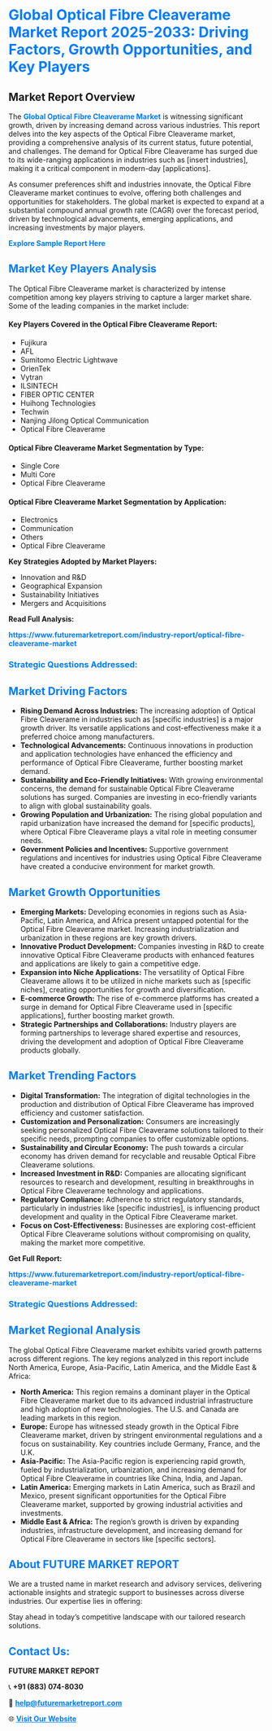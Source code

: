 <h1 style="color: #007BFF;">Global Optical Fibre Cleaverame Market Report 2025-2033: Driving Factors, Growth Opportunities, and Key Players</h1>

<section id="overview">
<h2>Market Report Overview</h2>
<p>The <a href="https://www.futuremarketreport.com/industry-report/optical-fibre-cleaverame-market" style="color: #007BFF; text-decoration: none;"><strong>Global Optical Fibre Cleaverame Market</strong></a> is witnessing significant growth, driven by increasing demand across various industries. This report delves into the key aspects of the Optical Fibre Cleaverame market, providing a comprehensive analysis of its current status, future potential, and challenges. The demand for Optical Fibre Cleaverame has surged due to its wide-ranging applications in industries such as [insert industries], making it a critical component in modern-day [applications].</p>
<p>As consumer preferences shift and industries innovate, the Optical Fibre Cleaverame market continues to evolve, offering both challenges and opportunities for stakeholders. The global market is expected to expand at a substantial compound annual growth rate (CAGR) over the forecast period, driven by technological advancements, emerging applications, and increasing investments by major players.</p>
</section>

<section id="overview">
<p><a href="https://www.futuremarketreport.com/request-sample/reportId=97292" style="color: #007BFF; text-decoration: none;"><strong>Explore Sample Report Here</strong></a></p>
</section>

<section id="key-players">
<h2 style="color: #007BFF;">Market Key Players Analysis</h2>
<p>The Optical Fibre Cleaverame market is characterized by intense competition among key players striving to capture a larger market share. Some of the leading companies in the market include:</p>
<h4>Key Players Covered in the Optical Fibre Cleaverame Report:</h4>
<ul><li>Fujikura</li><li>AFL</li><li>Sumitomo Electric Lightwave</li><li>OrienTek</li><li>Vytran</li><li>ILSINTECH</li><li>FIBER OPTIC CENTER</li><li>Huihong Technologies</li><li>Techwin</li><li>Nanjing Jilong Optical Communication</li><li>Optical Fibre Cleaverame</li></ul>
<h4>Optical Fibre Cleaverame Market Segmentation by Type:</h4>
<ul><li>Single Core</li><li>Multi Core</li><li>Optical Fibre Cleaverame</li></ul>

<h4>Optical Fibre Cleaverame Market Segmentation by Application:</h4>
<ul><li>Electronics</li><li>Communication</li><li>Others</li><li>Optical Fibre Cleaverame</li></ul>
<p><strong>Key Strategies Adopted by Market Players:</strong></p>
<ul>
<li>Innovation and R&D</li>
<li>Geographical Expansion</li>
<li>Sustainability Initiatives</li>
<li>Mergers and Acquisitions</li>
</ul>
</section>

<section>
<p><strong>Read Full Analysis: </strong></p><a href="https://www.futuremarketreport.com/industry-report/optical-fibre-cleaverame-market" style="color: #007BFF; text-decoration: none;"><strong>https://www.futuremarketreport.com/industry-report/optical-fibre-cleaverame-market</strong></a>
<h3 style="color: #007BFF;">Strategic Questions Addressed:</h3>
</section>

<section id="driving-factors">
<h2 style="color: #007BFF;">Market Driving Factors</h2>
<ul>
<li><strong>Rising Demand Across Industries:</strong> The increasing adoption of Optical Fibre Cleaverame in industries such as [specific industries] is a major growth driver. Its versatile applications and cost-effectiveness make it a preferred choice among manufacturers.</li>
<li><strong>Technological Advancements:</strong> Continuous innovations in production and application technologies have enhanced the efficiency and performance of Optical Fibre Cleaverame, further boosting market demand.</li>
<li><strong>Sustainability and Eco-Friendly Initiatives:</strong> With growing environmental concerns, the demand for sustainable Optical Fibre Cleaverame solutions has surged. Companies are investing in eco-friendly variants to align with global sustainability goals.</li>
<li><strong>Growing Population and Urbanization:</strong> The rising global population and rapid urbanization have increased the demand for [specific products], where Optical Fibre Cleaverame plays a vital role in meeting consumer needs.</li>
<li><strong>Government Policies and Incentives:</strong> Supportive government regulations and incentives for industries using Optical Fibre Cleaverame have created a conducive environment for market growth.</li>
</ul>
</section>

<section id="growth-opportunities">
<h2 style="color: #007BFF;">Market Growth Opportunities</h2>
<ul>
<li><strong>Emerging Markets:</strong> Developing economies in regions such as Asia-Pacific, Latin America, and Africa present untapped potential for the Optical Fibre Cleaverame market. Increasing industrialization and urbanization in these regions are key growth drivers.</li>
<li><strong>Innovative Product Development:</strong> Companies investing in R&D to create innovative Optical Fibre Cleaverame products with enhanced features and applications are likely to gain a competitive edge.</li>
<li><strong>Expansion into Niche Applications:</strong> The versatility of Optical Fibre Cleaverame allows it to be utilized in niche markets such as [specific niches], creating opportunities for growth and diversification.</li>
<li><strong>E-commerce Growth:</strong> The rise of e-commerce platforms has created a surge in demand for Optical Fibre Cleaverame used in [specific applications], further boosting market growth.</li>
<li><strong>Strategic Partnerships and Collaborations:</strong> Industry players are forming partnerships to leverage shared expertise and resources, driving the development and adoption of Optical Fibre Cleaverame products globally.</li>
</ul>
</section>

<section id="trending-factors">
<h2 style="color: #007BFF;">Market Trending Factors</h2>
<ul>
<li><strong>Digital Transformation:</strong> The integration of digital technologies in the production and distribution of Optical Fibre Cleaverame has improved efficiency and customer satisfaction.</li>
<li><strong>Customization and Personalization:</strong> Consumers are increasingly seeking personalized Optical Fibre Cleaverame solutions tailored to their specific needs, prompting companies to offer customizable options.</li>
<li><strong>Sustainability and Circular Economy:</strong> The push towards a circular economy has driven demand for recyclable and reusable Optical Fibre Cleaverame solutions.</li>
<li><strong>Increased Investment in R&D:</strong> Companies are allocating significant resources to research and development, resulting in breakthroughs in Optical Fibre Cleaverame technology and applications.</li>
<li><strong>Regulatory Compliance:</strong> Adherence to strict regulatory standards, particularly in industries like [specific industries], is influencing product development and quality in the Optical Fibre Cleaverame market.</li>
<li><strong>Focus on Cost-Effectiveness:</strong> Businesses are exploring cost-efficient Optical Fibre Cleaverame solutions without compromising on quality, making the market more competitive.</li>
</ul>
</section>

<section>
<p><strong>Get Full Report: </strong></p><a href="https://www.futuremarketreport.com/industry-report/optical-fibre-cleaverame-market" style="color: #007BFF; text-decoration: none;"><strong>https://www.futuremarketreport.com/industry-report/optical-fibre-cleaverame-market</strong></a>
<h3 style="color: #007BFF;">Strategic Questions Addressed:</h3>
</section>


<section id="regional-analysis">
<h2 style="color: #007BFF;">Market Regional Analysis</h2>
<p>The global Optical Fibre Cleaverame market exhibits varied growth patterns across different regions. The key regions analyzed in this report include North America, Europe, Asia-Pacific, Latin America, and the Middle East & Africa:</p>
<ul>
<li><strong>North America:</strong> This region remains a dominant player in the Optical Fibre Cleaverame market due to its advanced industrial infrastructure and high adoption of new technologies. The U.S. and Canada are leading markets in this region.</li>
<li><strong>Europe:</strong> Europe has witnessed steady growth in the Optical Fibre Cleaverame market, driven by stringent environmental regulations and a focus on sustainability. Key countries include Germany, France, and the U.K.</li>
<li><strong>Asia-Pacific:</strong> The Asia-Pacific region is experiencing rapid growth, fueled by industrialization, urbanization, and increasing demand for Optical Fibre Cleaverame in countries like China, India, and Japan.</li>
<li><strong>Latin America:</strong> Emerging markets in Latin America, such as Brazil and Mexico, present significant opportunities for the Optical Fibre Cleaverame market, supported by growing industrial activities and investments.</li>
<li><strong>Middle East & Africa:</strong> The region’s growth is driven by expanding industries, infrastructure development, and increasing demand for Optical Fibre Cleaverame in sectors like [specific sectors].</li>
</ul>
</section>

<footer>
<h2 style="color: #007BFF;">About FUTURE MARKET REPORT</h2>
<p>We are a trusted name in market research and advisory services, delivering actionable insights and strategic support to businesses across diverse industries. Our expertise lies in offering:</p>

<p>Stay ahead in today’s competitive landscape with our tailored research solutions.</p>

<h2 style="color: #007BFF;">Contact Us:</h2>
<p><strong>FUTURE MARKET REPORT</strong></p>
<p>📞 <strong>+91 (883) 074-8030</strong></p>
<p>📧 <strong><a href="mailto:help@futuremarketreport.com" style="color: #007BFF;">help@futuremarketreport.com</a></strong></p>
<p>🌐 <strong><a href="https://www.futuremarketreport.com/" style="color: #007BFF;">Visit Our Website</a></strong></p>
</footer>